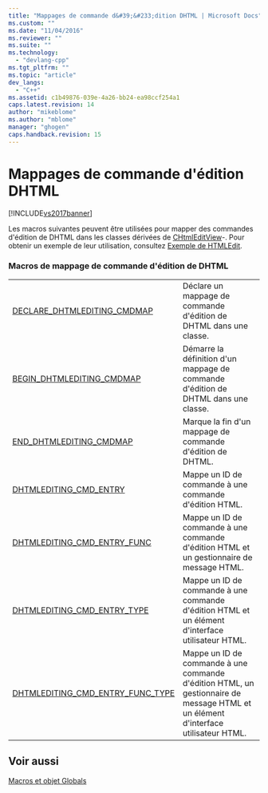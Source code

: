 ```yaml
---
title: "Mappages de commande d&#39;&#233;dition DHTML | Microsoft Docs"
ms.custom: ""
ms.date: "11/04/2016"
ms.reviewer: ""
ms.suite: ""
ms.technology: 
  - "devlang-cpp"
ms.tgt_pltfrm: ""
ms.topic: "article"
dev_langs: 
  - "C++"
ms.assetid: c1b49876-039e-4a26-bb24-ea98ccf254a1
caps.latest.revision: 14
author: "mikeblome"
ms.author: "mblome"
manager: "ghogen"
caps.handback.revision: 15
---
```

# Mappages de commande d&#39;&#233;dition DHTML
[!INCLUDE[vs2017banner](../../assembler/inline/includes/vs2017banner.md)]

Les macros suivantes peuvent être utilisées pour mapper des commandes d'édition de DHTML dans les classes dérivées de [CHtmlEditView](../../mfc/reference/chtmleditview-class.md)\-.  Pour obtenir un exemple de leur utilisation, consultez [Exemple de HTMLEdit](../../top/visual-cpp-samples.md).  
  
### Macros de mappage de commande d'édition de DHTML  
  
|||  
|-|-|  
|[DECLARE\_DHTMLEDITING\_CMDMAP](../Topic/DECLARE_DHTMLEDITING_CMDMAP.md)|Déclare un mappage de commande d'édition de DHTML dans une classe.|  
|[BEGIN\_DHTMLEDITING\_CMDMAP](../Topic/BEGIN_DHTMLEDITING_CMDMAP.md)|Démarre la définition d'un mappage de commande d'édition de DHTML dans une classe.|  
|[END\_DHTMLEDITING\_CMDMAP](../Topic/END_DHTMLEDITING_CMDMAP.md)|Marque la fin d'un mappage de commande d'édition de DHTML.|  
|[DHTMLEDITING\_CMD\_ENTRY](../Topic/DHTMLEDITING_CMD_ENTRY.md)|Mappe un ID de commande à une commande d'édition HTML.|  
|[DHTMLEDITING\_CMD\_ENTRY\_FUNC](../Topic/DHTMLEDITING_CMD_ENTRY_FUNC.md)|Mappe un ID de commande à une commande d'édition HTML et un gestionnaire de message HTML.|  
|[DHTMLEDITING\_CMD\_ENTRY\_TYPE](../Topic/DHTMLEDITING_CMD_ENTRY_TYPE.md)|Mappe un ID de commande à une commande d'édition HTML et un élément d'interface utilisateur HTML.|  
|[DHTMLEDITING\_CMD\_ENTRY\_FUNC\_TYPE](../Topic/DHTMLEDITING_CMD_ENTRY_FUNC_TYPE.md)|Mappe un ID de commande à une commande d'édition HTML, un gestionnaire de message HTML et un élément d'interface utilisateur HTML.|  
  
## Voir aussi  
 [Macros et objet Globals](../../mfc/reference/mfc-macros-and-globals.md)